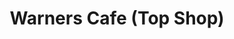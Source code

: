 ---
title: "Warners Cafe (Top Shop)"
url: /warner-beach/warners-cafe-top-shop/
shop: convenience
---